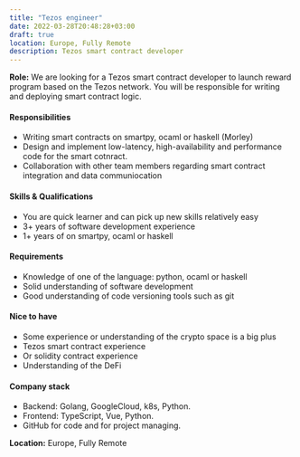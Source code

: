 ```yaml
---
title: "Tezos engineer"
date: 2022-03-28T20:48:28+03:00
draft: true
location: Europe, Fully Remote
description: Tezos smart contract developer
---
```


**Role:** We are looking for a Tezos smart contract developer to 
launch reward program based on the Tezos network. You will be 
responsible for writing and deploying smart contract logic.

#### Responsibilities

- Writing smart contracts on smartpy, ocaml or haskell (Morley)
- Design and implement low-latency, high-availability and performance code for the smart cotnract.
- Collaboration with other team members regarding smart contract integration and data communiocation

#### Skills & Qualifications

- You are quick learner and can pick up new skills relatively easy
- 3+ years of software development experience
- 1+ years of on smartpy, ocaml or haskell

#### Requirements

- Knowledge of one of the language: python, ocaml or haskell
- Solid understanding of software development
- Good understanding of code versioning tools such as git

#### Nice to have

- Some experience or understanding of the crypto space is a big plus
- Tezos smart contract experience
- Or solidity contract experience
- Understanding of the DeFi

#### Company stack

- Backend: Golang, GoogleCloud, k8s, Python.
- Frontend: TypeScript, Vue, Python.
- GitHub for code and for project managing.

**Location:** Europe, Fully Remote
